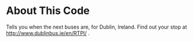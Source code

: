 # About This Code

Tells you when the next buses are, for Dublin, Ireland. Find out your stop at http://www.dublinbus.ie/en/RTPI/ .


